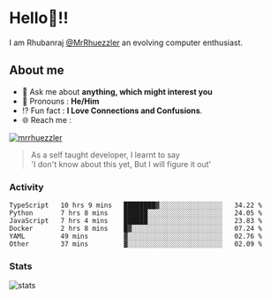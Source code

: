 
  
  
# Hello:wave:!!
I am Rhubanraj [@MrRhuezzler](https://github.com/MrRhuezzler) an evolving computer enthusiast.

## About me
<!-- - :sparkles: I'm currently working on [**de-viz**](https://github.com/MrRhuezzler/de-viz) -->
<!-- - :sparkles: Previously worked in [**Journal Management System**](https://manuscript.psgtech.ac.in) -->
<!-- - :book: I'm currently learning **Microservices Architecture** -->
- :speech_balloon: Ask me about **anything, which might interest you**
- :man: Pronouns : **He/Him**
- :interrobang: Fun fact : **I Love Connections and Confusions**.
- :globe_with_meridians: Reach me :  
  
[![mrrhuezzler](https://img.shields.io/badge/LinkedIn-0077B5?style=for-the-badge&logo=linkedin&logoColor=white)](https://www.linkedin.com/in/mrrhuezzler/)
<!--
### Interesting things, I found :bangbang:
-->
<!--
## Skills

## Drop a, Hi !
-->

<!-- 
Quotes
>  Always we overestimate the amount of work we can do in a day,  
>  and underestimate the amount we can do in our lifetime.
-->

> As a self taught developer, I learnt to say  
> 'I don't know about this yet, But I will figure it out'

### Activity
<!--START_SECTION:waka-->

```text
TypeScript   10 hrs 9 mins   ████████▓░░░░░░░░░░░░░░░░   34.22 %
Python       7 hrs 8 mins    ██████░░░░░░░░░░░░░░░░░░░   24.05 %
JavaScript   7 hrs 4 mins    ██████░░░░░░░░░░░░░░░░░░░   23.83 %
Docker       2 hrs 8 mins    █▓░░░░░░░░░░░░░░░░░░░░░░░   07.24 %
YAML         49 mins         ▓░░░░░░░░░░░░░░░░░░░░░░░░   02.76 %
Other        37 mins         ▓░░░░░░░░░░░░░░░░░░░░░░░░   02.09 %
```

<!--END_SECTION:waka-->

### Stats
![stats](https://github-readme-streak-stats.herokuapp.com/?user=MrRhuezzler)
